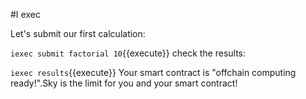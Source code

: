 #I exec

Let's submit our first calculation:

`iexec submit factorial 10`{{execute}}
check the results:

`iexec results`{{execute}}
Your smart contract is "offchain computing ready!".Sky is the limit for you and your smart contract!

